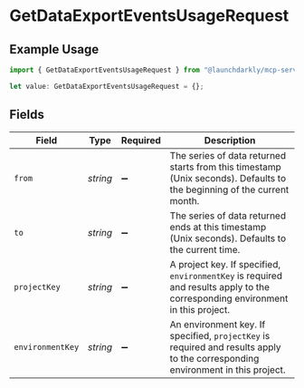 # GetDataExportEventsUsageRequest

## Example Usage

```typescript
import { GetDataExportEventsUsageRequest } from "@launchdarkly/mcp-server/models/operations";

let value: GetDataExportEventsUsageRequest = {};
```

## Fields

| Field                                                                                                                          | Type                                                                                                                           | Required                                                                                                                       | Description                                                                                                                    |
| ------------------------------------------------------------------------------------------------------------------------------ | ------------------------------------------------------------------------------------------------------------------------------ | ------------------------------------------------------------------------------------------------------------------------------ | ------------------------------------------------------------------------------------------------------------------------------ |
| `from`                                                                                                                         | *string*                                                                                                                       | :heavy_minus_sign:                                                                                                             | The series of data returned starts from this timestamp (Unix seconds). Defaults to the beginning of the current month.         |
| `to`                                                                                                                           | *string*                                                                                                                       | :heavy_minus_sign:                                                                                                             | The series of data returned ends at this timestamp (Unix seconds). Defaults to the current time.                               |
| `projectKey`                                                                                                                   | *string*                                                                                                                       | :heavy_minus_sign:                                                                                                             | A project key. If specified, `environmentKey` is required and results apply to the corresponding environment in this project.  |
| `environmentKey`                                                                                                               | *string*                                                                                                                       | :heavy_minus_sign:                                                                                                             | An environment key. If specified, `projectKey` is required and results apply to the corresponding environment in this project. |